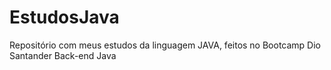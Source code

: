 # EstudosJava
Repositório com meus estudos da linguagem JAVA, feitos no Bootcamp Dio Santander Back-end Java
